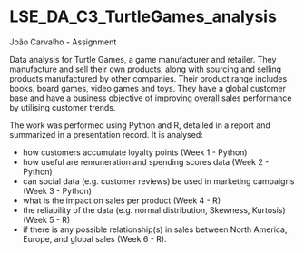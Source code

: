 # LSE_DA_C3_TurtleGames_analysis

João Carvalho - Assignment

Data analysis for Turtle Games, a game manufacturer and retailer. They manufacture and sell their own products, along with sourcing and selling products manufactured by other companies. Their product range includes books, board games, video games and toys. They have a global customer base and have a business objective of improving overall sales performance by utilising customer trends. 

The work was performed using Python and R, detailed in a report and summarized in a presentation record.
It is analysed: 
- how customers accumulate loyalty points (Week 1 - Python)
- how useful are remuneration and spending scores data (Week 2 - Python)
- can social data (e.g. customer reviews) be used in marketing campaigns (Week 3 - Python)
- what is the impact on sales per product (Week 4 - R)
- the reliability of the data (e.g. normal distribution, Skewness, Kurtosis) (Week 5 - R)
- if there is any possible relationship(s) in sales between North America, Europe, and global sales (Week 6 - R).
